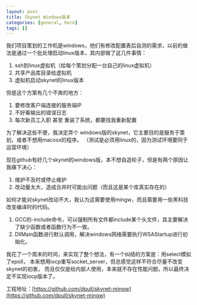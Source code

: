 ```yaml
---
layout: post
title: Skynet Windows版本
categories: [general, hero]
tags: []
---
```


我们项目策划的工作机是windows，他们有修改配置表后自测的需求，以前的做法是通过一个批处理启动linux版本，其内部做了这几件事情：

1. ssh到linux虚拟机（给每个策划分配一台自己的linux虚拟机）
1. 共享产品库目录给虚拟机
1. 虚拟机启动skynet的linux版本

但是这个方案有几个不爽的地方：

1. 要修改客户端连接的服务端IP
1. 不好看输出的错误日志
1. 每次新员工入职 甚至 重装了系统，都要找我重新配置

为了解决这些不便，我决定弄个 windows版的skynet，它主要目的是服务于策划，或者不想用macosx的程序。
（测试是必须用linux的，因为测试环境要同于运营环境）

现在github有好几个skynet的windows版，本不想自造轮子，但是有两个原因让我痛下决心：

1. 维护不及时或停止维护
1. 改动量太大，造成合并时可能出问题（而且这是某个库真实存在的）

如何才能对skynet改动不大，我认为这需要使用mingw，而且需要用一些黑科技改变编译时的代码。

1. GCC的-include命令，可以强制所有文件都include某个头文件，其主要解决了缺少函数或者函数行为不一致。
1. DllMain函数进行默认调用，解决windows网络需要执行WSAStartup进行初始化。

我花了一个周末的时间，来实现了整个想法，有一个纠结的方案是：用select模拟了epoll，
本来想用iocp重写socket_server，但总感觉这样不符合尽量不改变skynet的初衷，
而且仅仅是给内部人使用，本来就不存在性能问题，所以最终决定不实现iocp版本了。

工程地址：[https://github.com/dpull/skynet-mingw](https://github.com/dpull/skynet-mingw) 
